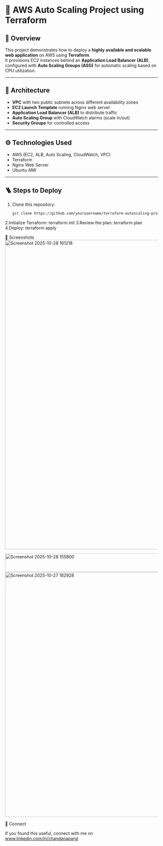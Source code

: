 # 🚀 AWS Auto Scaling Project using Terraform

## 📘 Overview
This project demonstrates how to deploy a **highly available and scalable web application** on AWS using **Terraform**.  
It provisions EC2 instances behind an **Application Load Balancer (ALB)**, configured with **Auto Scaling Groups (ASG)** for automatic scaling based on CPU utilization.

---

## 🧱 Architecture
- **VPC** with two public subnets across different availability zones  
- **EC2 Launch Template** running Nginx web server  
- **Application Load Balancer (ALB)** to distribute traffic  
- **Auto Scaling Group** with CloudWatch alarms (scale in/out)  
- **Security Groups** for controlled access  

---

## ⚙️ Technologies Used
- AWS (EC2, ALB, Auto Scaling, CloudWatch, VPC)
- Terraform
- Nginx Web Server
- Ubuntu AMI

---

## 🪜 Steps to Deploy
1. Clone this repository:
   ```bash
   git clone https://github.com/yourusername/terraform-autoscaling-project.git
2.Initialize Terraform:
terraform init
3.Review the plan:
terraform plan
4.Deploy:
terraform apply

📸 Screenshots
<img width="1695" height="1017" alt="Screenshot 2025-10-28 161218" src="https://github.com/user-attachments/assets/10be0cd5-e6bc-484a-80ac-d2251fc20375" />

<img width="630" height="61" alt="Screenshot 2025-10-28 155800" src="https://github.com/user-attachments/assets/d62d33e9-0434-44b1-ac91-67c672edf03b" />

<img width="1599" height="805" alt="Screenshot 2025-10-27 182928" src="https://github.com/user-attachments/assets/593b9e77-79c6-40fb-9d34-4d25ea468680" />





🔗 Connect

If you found this useful, connect with me on www.linkedin.com/in/chandanapargi






